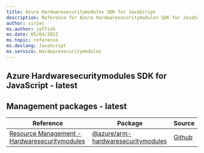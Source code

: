 ```yaml
---
title: Azure Hardwaresecuritymodules SDK for JavaScript
description: Reference for Azure Hardwaresecuritymodules SDK for JavaScript
author: xirzec
ms.author: jeffish
ms.date: 05/04/2022
ms.topic: reference
ms.devlang: JavaScript
ms.service: Hardwaresecuritymodules
---
```

## Azure Hardwaresecuritymodules SDK for JavaScript - latest
## Management packages - latest
| Reference | Package | Source |
|---|---|---|
|[Resource Management - Hardwaresecuritymodules](javascript/api/overview/azure/arm-hardwaresecuritymodules-readme)|[@azure/arm-hardwaresecuritymodules](https://www.npmjs.com/package/@azure/arm-hardwaresecuritymodules)|[Github](https://github.com/Azure/azure-sdk-for-js/blob/main/sdk/hardwaresecuritymodules/arm-hardwaresecuritymodules)|

